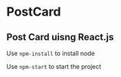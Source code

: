 # PostCard


## Post Card uisng React.js 

Use `npm-install` to install node 

Use `npm-start` to start the project
